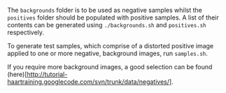 The `backgrounds` folder is to be used as negative samples whilst the `positives` folder should be populated with positive samples. A list of their contents can be generated using `./backgrounds.sh` and `positives.sh` respectively.

To generate test samples, which comprise of a distorted positive image applied to one or more negative, background images, run `samples.sh`. 

If you require more background images, a good selection can be found  (here)[http://tutorial-haartraining.googlecode.com/svn/trunk/data/negatives/].
